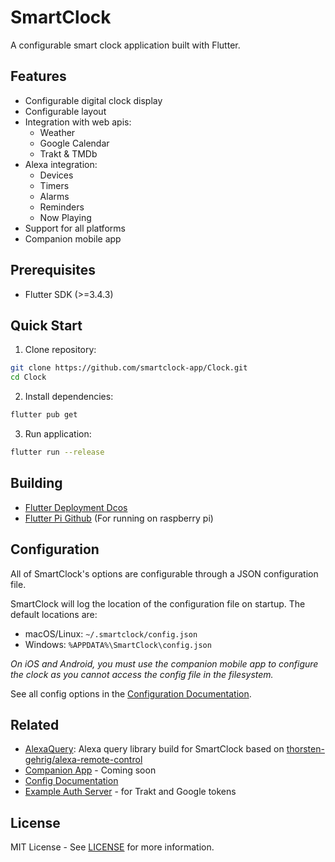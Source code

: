 # SmartClock

A configurable smart clock application built with Flutter.

## Features

- Configurable digital clock display
- Configurable layout
- Integration with web apis:
  - Weather
  - Google Calendar
  - Trakt & TMDb
- Alexa integration:
  - Devices
  - Timers
  - Alarms
  - Reminders
  - Now Playing
- Support for all platforms
- Companion mobile app

## Prerequisites

- Flutter SDK (>=3.4.3)

## Quick Start

1. Clone repository:

```sh
git clone https://github.com/smartclock-app/Clock.git
cd Clock
```

2. Install dependencies:

```sh
flutter pub get
```

3. Run application:

```sh
flutter run --release
```

## Building

- [Flutter Deployment Dcos](https://docs.flutter.dev/deployment)
- [Flutter Pi Github](https://github.com/ardera/flutter-pi) (For running on raspberry pi)

## Configuration

All of SmartClock's options are configurable through a JSON configuration file.

SmartClock will log the location of the configuration file on startup. The default locations are:

- macOS/Linux: `~/.smartclock/config.json`
- Windows: `%APPDATA%\SmartClock\config.json`

_On iOS and Android, you must use the companion mobile app to configure the clock as you cannot access the config file in the filesystem._

See all config options in the [Configuration Documentation](https://docs.smartclock.app).

## Related

- [AlexaQuery](https://github.com/smartclock-app/AlexaQuery): Alexa query library build for SmartClock based on [thorsten-gehrig/alexa-remote-control](https://github.com/thorsten-gehrig/alexa-remote-control)
- [Companion App]() - Coming soon
- [Config Documentation](https://docs.smartclock.app)
- [Example Auth Server](https://github.com/smartclock-app/Auth) - for Trakt and Google tokens

## License

MIT License - See [LICENSE](LICENSE) for more information.
